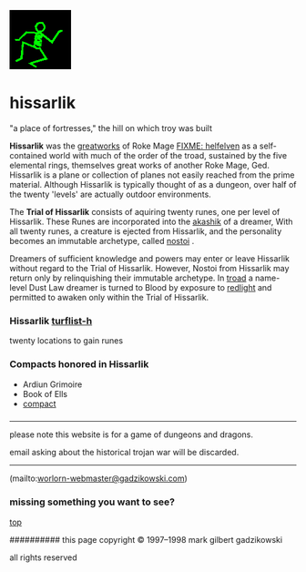 ![dancer](assets/dancer.gif)

# hissarlik



"a place of fortresses," the hill on which troy was built

**Hissarlik** was the  [greatworks](greatworks.md)  of Roke Mage  [FIXME: helfelven](helfelven.md)  as a self-contained world with much of the order of the troad, sustained by the five elemental rings, themselves great works of another Roke Mage, Ged. 
 Hissarlik is a plane or collection of planes not easily reached from the prime material. Although Hissarlik is typically thought of as a dungeon, over half of the twenty 'levels' are actually outdoor environments. 


 The **Trial of Hissarlik** consists of aquiring twenty runes, one per level of Hissarlik. These Runes are incorporated into the  [akashik](akashik.md)  of a dreamer, With all twenty runes, a creature is ejected from Hissarlik, and the personality becomes an immutable archetype, called  [nostoi](nostoi.md) . 


 Dreamers of sufficient knowledge and powers may enter or leave Hissarlik without regard to the Trial of Hissarlik. However, Nostoi from Hissarlik may return only by relinquishing their immutable archetype. In  [troad](troad.md)  a name-level Dust Law dreamer is turned to Blood by exposure to  [redlight](redlight.md)  and permitted to awaken only within the Trial of Hissarlik.








### Hissarlik  [turflist-h](turflist-h.md) 



twenty locations to gain runes






### Compacts honored in Hissarlik











* Ardiun Grimoire
* Book of Ells
* [compact](compact.md)








### 

---

please note this website is for a game of dungeons and dragons.

email asking about the historical trojan war will be discarded.



---





 (mailto:worlorn-webmaster@gadzikowski.com) 


### missing something you want to see?



 [top](#top) 


########## this page copyright © 1997–1998 mark gilbert gadzikowski

all rights reserved